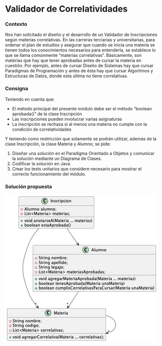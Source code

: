 #  Validador de Correlatividades

### Contexto
Nos han solicitado el diseño y el desarrollo de un Validador de Inscripciones según materias correlativas. 
En las carreras terciarias y universitarias, para ordenar el plan de estudios y asegurar que cuando se inicia una materia se tienen todos los conocimientos necesarios para entenderla, se establece lo que se llama comúnmente “materias correlativas”. Básicamente, son materias que hay que tener aprobadas antes de cursar la materia en cuestión. Por ejemplo, antes de cursar Diseño de Sistemas hay que cursar Paradigmas de Programación y antes de ésta hay que cursar Algoritmos y Estructuras de Datos, donde esta última no tiene correlativas. 
### Consigna
Teniendo en cuenta que:
- El método principal del presente módulo debe ser el método “boolean aprobada()” de la clase Inscripción
- Las inscripciones pueden involucrar varias asignaturas
- La inscripción se rechaza si al menos una materia no cumple con la condición de correlatividades 

Y teniendo como restricción que solamente se podrán utilizar, además de la clase Inscripción, la clase Materia y Alumno; se pide:

1. Diseñar una solución en el Paradigma Orientado a Objetos y comunicar la solución mediante un Diagrama de Clases.
2. Codificar la solución en Java.
3. Crear los tests unitarios que considere necesario para mostrar el correcto funcionamiento del módulo.

### Solución propuesta

![Diagrama de clases](diagrama_de_clases.png)
